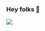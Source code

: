 ### Hey folks 🤖
<!--
**schoto/schoto** is a ✨ _special_ ✨ repository because its `README.md` (this file) appears on your GitHub profile -->

<a href="https://github.com/schoto">
  <img align="center" src="https://github-readme-stats.anuraghazra1.vercel.app/api/top-langs/?username=schoto&layout=compact&theme=radical" />
</a>
